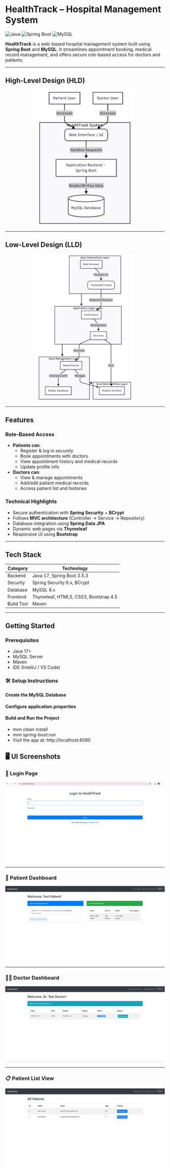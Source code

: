 # HealthTrack – Hospital Management System

![Java](https://img.shields.io/badge/Java-17-blue)
![Spring Boot](https://img.shields.io/badge/SpringBoot-3.5.3-brightgreen)
![MySQL](https://img.shields.io/badge/MySQL-8.x-orange)

**HealthTrack** is a web-based hospital management system built using **Spring Boot** and **MySQL**. It streamlines appointment booking, medical record management, and offers secure role-based access for doctors and patients.

---

## High-Level Design (HLD)

<div align="center">
  <img src="diagrams/HLD.png" alt="HLD Diagram" width="300"/>
</div>

---

## Low-Level Design (LLD)

<div align="center">
  <img src="diagrams/LLD.png" alt="LLD Diagram" width="300"/>
</div>

---

## Features

###  Role-Based Access
- **Patients can**:
  - Register & log in securely
  - Book appointments with doctors
  - View appointment history and medical records
  - Update profile info
- **Doctors can**:
  - View & manage appointments
  - Add/edit patient medical records
  - Access patient list and histories

### Technical Highlights
- Secure authentication with **Spring Security** + **BCrypt**
- Follows **MVC architecture** (Controller → Service → Repository)
- Database integration using **Spring Data JPA**
- Dynamic web pages via **Thymeleaf**
- Responsive UI using **Bootstrap**


---

## Tech Stack

| Category    | Technology                             |
|-------------|-----------------------------------------|
| Backend     | Java 17, Spring Boot 3.5.3              |
| Security    | Spring Security 6.x, BCrypt             |
| Database    | MySQL 8.x                               |
| Frontend    | Thymeleaf, HTML5, CSS3, Bootstrap 4.5   |
| Build Tool  | Maven                                   |

---

##  Getting Started

### Prerequisites
- Java 17+
- MySQL Server
- Maven
- IDE (IntelliJ / VS Code)

### 🛠️ Setup Instructions

#### Create the MySQL Database
#### Configure application.properties
#### Build and Run the Project
- mvn clean install
- mvn spring-boot:run
- Visit the app at: http://localhost:8080

## 🖥️ UI Screenshots

### 🔐 Login Page
<div align="center">
  <img src="demo/login.png" alt="Login Page"/>
</div>

---

### 👤 Patient Dashboard
<div align="center">
  <img src="demo/patient.png" alt="Patient Dashboard"/>
</div>

---

### 👨‍⚕️ Doctor Dashboard
<div align="center">
  <img src="demo/doctor.png" alt="Doctor Dashboard"/>
</div>

---

### 📋 Patient List View
<div align="center">
  <img src="demo/patient_list.png" alt="Patient List"/>
</div>

